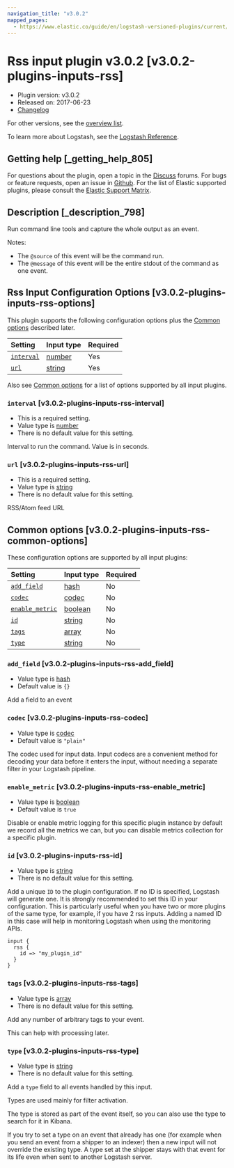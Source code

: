 ```yaml
---
navigation_title: "v3.0.2"
mapped_pages:
  - https://www.elastic.co/guide/en/logstash-versioned-plugins/current/v3.0.2-plugins-inputs-rss.html
---
```


# Rss input plugin v3.0.2 [v3.0.2-plugins-inputs-rss]

* Plugin version: v3.0.2
* Released on: 2017-06-23
* [Changelog](https://github.com/logstash-plugins/logstash-input-rss/blob/v3.0.2/CHANGELOG.md)

For other versions, see the [overview list](input-rss-index.md).

To learn more about Logstash, see the [Logstash Reference](https://www.elastic.co/guide/en/logstash/current/index.html).

## Getting help [_getting_help_805]

For questions about the plugin, open a topic in the [Discuss](http://discuss.elastic.co) forums. For bugs or feature requests, open an issue in [Github](https://github.com/logstash-plugins/logstash-input-rss). For the list of Elastic supported plugins, please consult the [Elastic Support Matrix](https://www.elastic.co/support/matrix#matrix_logstash_plugins).

## Description [_description_798]

Run command line tools and capture the whole output as an event.

Notes:

* The `@source` of this event will be the command run.
* The `@message` of this event will be the entire stdout of the command as one event.

## Rss Input Configuration Options [v3.0.2-plugins-inputs-rss-options]

This plugin supports the following configuration options plus the [Common options](v3-0-2-plugins-inputs-rss.md#v3.0.2-plugins-inputs-rss-common-options) described later.

| Setting | Input type | Required |
| :- | :- | :- |
| [`interval`](v3-0-2-plugins-inputs-rss.md#v3.0.2-plugins-inputs-rss-interval) | [number](/lsr/value-types.md#number) | Yes |
| [`url`](v3-0-2-plugins-inputs-rss.md#v3.0.2-plugins-inputs-rss-url) | [string](/lsr/value-types.md#string) | Yes |

Also see [Common options](v3-0-2-plugins-inputs-rss.md#v3.0.2-plugins-inputs-rss-common-options) for a list of options supported by all input plugins.

### `interval` [v3.0.2-plugins-inputs-rss-interval]

* This is a required setting.
* Value type is [number](/lsr/value-types.md#number)
* There is no default value for this setting.

Interval to run the command. Value is in seconds.

### `url` [v3.0.2-plugins-inputs-rss-url]

* This is a required setting.
* Value type is [string](/lsr/value-types.md#string)
* There is no default value for this setting.

RSS/Atom feed URL

## Common options [v3.0.2-plugins-inputs-rss-common-options]

These configuration options are supported by all input plugins:

| Setting | Input type | Required |
| :- | :- | :- |
| [`add_field`](v3-0-2-plugins-inputs-rss.md#v3.0.2-plugins-inputs-rss-add_field) | [hash](/lsr/value-types.md#hash) | No |
| [`codec`](v3-0-2-plugins-inputs-rss.md#v3.0.2-plugins-inputs-rss-codec) | [codec](/lsr/value-types.md#codec) | No |
| [`enable_metric`](v3-0-2-plugins-inputs-rss.md#v3.0.2-plugins-inputs-rss-enable_metric) | [boolean](/lsr/value-types.md#boolean) | No |
| [`id`](v3-0-2-plugins-inputs-rss.md#v3.0.2-plugins-inputs-rss-id) | [string](/lsr/value-types.md#string) | No |
| [`tags`](v3-0-2-plugins-inputs-rss.md#v3.0.2-plugins-inputs-rss-tags) | [array](/lsr/value-types.md#array) | No |
| [`type`](v3-0-2-plugins-inputs-rss.md#v3.0.2-plugins-inputs-rss-type) | [string](/lsr/value-types.md#string) | No |

### `add_field` [v3.0.2-plugins-inputs-rss-add_field]

* Value type is [hash](/lsr/value-types.md#hash)
* Default value is `{}`

Add a field to an event

### `codec` [v3.0.2-plugins-inputs-rss-codec]

* Value type is [codec](/lsr/value-types.md#codec)
* Default value is `"plain"`

The codec used for input data. Input codecs are a convenient method for decoding your data before it enters the input, without needing a separate filter in your Logstash pipeline.

### `enable_metric` [v3.0.2-plugins-inputs-rss-enable_metric]

* Value type is [boolean](/lsr/value-types.md#boolean)
* Default value is `true`

Disable or enable metric logging for this specific plugin instance by default we record all the metrics we can, but you can disable metrics collection for a specific plugin.

### `id` [v3.0.2-plugins-inputs-rss-id]

* Value type is [string](/lsr/value-types.md#string)
* There is no default value for this setting.

Add a unique `ID` to the plugin configuration. If no ID is specified, Logstash will generate one. It is strongly recommended to set this ID in your configuration. This is particularly useful when you have two or more plugins of the same type, for example, if you have 2 rss inputs. Adding a named ID in this case will help in monitoring Logstash when using the monitoring APIs.

```
input {
  rss {
    id => "my_plugin_id"
  }
}
```

### `tags` [v3.0.2-plugins-inputs-rss-tags]

* Value type is [array](/lsr/value-types.md#array)
* There is no default value for this setting.

Add any number of arbitrary tags to your event.

This can help with processing later.

### `type` [v3.0.2-plugins-inputs-rss-type]

* Value type is [string](/lsr/value-types.md#string)
* There is no default value for this setting.

Add a `type` field to all events handled by this input.

Types are used mainly for filter activation.

The type is stored as part of the event itself, so you can also use the type to search for it in Kibana.

If you try to set a type on an event that already has one (for example when you send an event from a shipper to an indexer) then a new input will not override the existing type. A type set at the shipper stays with that event for its life even when sent to another Logstash server.
